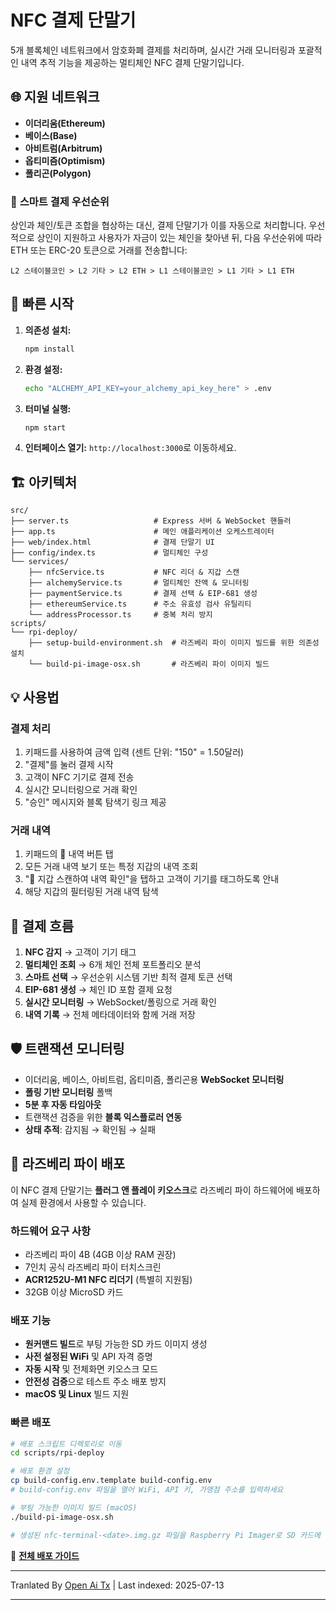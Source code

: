 # NFC 결제 단말기

5개 블록체인 네트워크에서 암호화폐 결제를 처리하며, 실시간 거래 모니터링과 포괄적인 내역 추적 기능을 제공하는 멀티체인 NFC 결제 단말기입니다.

## 🌐 지원 네트워크

- **이더리움(Ethereum)**
- **베이스(Base)**
- **아비트럼(Arbitrum)**
- **옵티미즘(Optimism)**
- **폴리곤(Polygon)**

### 🎯 **스마트 결제 우선순위**

상인과 체인/토큰 조합을 협상하는 대신, 결제 단말기가 이를 자동으로 처리합니다. 우선적으로 상인이 지원하고 사용자가 자금이 있는 체인을 찾아낸 뒤, 다음 우선순위에 따라 ETH 또는 ERC-20 토큰으로 거래를 전송합니다:

```
L2 스테이블코인 > L2 기타 > L2 ETH > L1 스테이블코인 > L1 기타 > L1 ETH
```
## 🚀 빠른 시작

1. **의존성 설치:**
   ```bash
   npm install
   ```

2. **환경 설정:**
   ```bash
   echo "ALCHEMY_API_KEY=your_alchemy_api_key_here" > .env
   ```

3. **터미널 실행:**
   ```bash
   npm start
   ```

4. **인터페이스 열기:**
   `http://localhost:3000`로 이동하세요.
## 🏗️ 아키텍처

```
src/
├── server.ts                   # Express 서버 & WebSocket 핸들러
├── app.ts                      # 메인 애플리케이션 오케스트레이터
├── web/index.html              # 결제 단말기 UI
├── config/index.ts             # 멀티체인 구성
└── services/
    ├── nfcService.ts           # NFC 리더 & 지갑 스캔
    ├── alchemyService.ts       # 멀티체인 잔액 & 모니터링
    ├── paymentService.ts       # 결제 선택 & EIP-681 생성
    ├── ethereumService.ts      # 주소 유효성 검사 유틸리티
    └── addressProcessor.ts     # 중복 처리 방지
scripts/
└── rpi-deploy/
    ├── setup-build-environment.sh  # 라즈베리 파이 이미지 빌드를 위한 의존성 설치
    └── build-pi-image-osx.sh       # 라즈베리 파이 이미지 빌드
```
## 💡 사용법

### **결제 처리**
1. 키패드를 사용하여 금액 입력 (센트 단위: "150" = 1.50달러)
2. "결제"를 눌러 결제 시작
3. 고객이 NFC 기기로 결제 전송
4. 실시간 모니터링으로 거래 확인
5. "승인" 메시지와 블록 탐색기 링크 제공

### **거래 내역**
1. 키패드의 📜 내역 버튼 탭
2. 모든 거래 내역 보기 또는 특정 지갑의 내역 조회
3. "📱 지갑 스캔하여 내역 확인"을 탭하고 고객이 기기를 태그하도록 안내
4. 해당 지갑의 필터링된 거래 내역 탐색


## 🔄 결제 흐름

1. **NFC 감지** → 고객이 기기 태그
2. **멀티체인 조회** → 6개 체인 전체 포트폴리오 분석
3. **스마트 선택** → 우선순위 시스템 기반 최적 결제 토큰 선택
4. **EIP-681 생성** → 체인 ID 포함 결제 요청
5. **실시간 모니터링** → WebSocket/폴링으로 거래 확인
6. **내역 기록** → 전체 메타데이터와 함께 거래 저장
## 🛡️ 트랜잭션 모니터링

- 이더리움, 베이스, 아비트럼, 옵티미즘, 폴리곤용 **WebSocket 모니터링**
- **폴링 기반 모니터링** 폴백
- **5분 후 자동 타임아웃**
- 트랜잭션 검증을 위한 **블록 익스플로러 연동**
- **상태 추적**: 감지됨 → 확인됨 → 실패

## 🍓 라즈베리 파이 배포

이 NFC 결제 단말기는 **플러그 앤 플레이 키오스크**로 라즈베리 파이 하드웨어에 배포하여 실제 환경에서 사용할 수 있습니다.

### **하드웨어 요구 사항**
- 라즈베리 파이 4B (4GB 이상 RAM 권장)
- 7인치 공식 라즈베리 파이 터치스크린
- **ACR1252U-M1 NFC 리더기** (특별히 지원됨)
- 32GB 이상 MicroSD 카드

### **배포 기능**
- **원커맨드 빌드**로 부팅 가능한 SD 카드 이미지 생성
- **사전 설정된 WiFi** 및 API 자격 증명
- **자동 시작** 및 전체화면 키오스크 모드
- **안전성 검증**으로 테스트 주소 배포 방지
- **macOS 및 Linux** 빌드 지원
### **빠른 배포**
```bash
# 배포 스크립트 디렉토리로 이동
cd scripts/rpi-deploy

# 배포 환경 설정
cp build-config.env.template build-config.env
# build-config.env 파일을 열어 WiFi, API 키, 가맹점 주소를 입력하세요

# 부팅 가능한 이미지 빌드 (macOS)
./build-pi-image-osx.sh

# 생성된 nfc-terminal-<date>.img.gz 파일을 Raspberry Pi Imager로 SD 카드에 플래시한 후 부팅하세요!
```

📖 **[전체 배포 가이드](https://raw.githubusercontent.com/FreePayPOS/merchant-app/main/README-DEPLOYMENT.md)**

---

Tranlated By [Open Ai Tx](https://github.com/OpenAiTx/OpenAiTx) | Last indexed: 2025-07-13

---